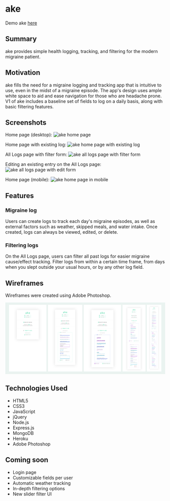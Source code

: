 # ake
Demo ake [here](https://ake-app.herokuapp.com/)

## Summary
ake provides simple health logging, tracking, and filtering for the modern migraine patient.

## Motivation
ake fills the need for a migraine logging and tracking app that is intuitive to use, even in the midst of a migraine episode. The app's design uses ample white space to aid and ease navigation for those who are headache prone. V1 of ake includes a baseline set of fields to log on a daily basis, along with basic filtering features.

## Screenshots

Home page (desktop):
![ake home page](/README-ss/ake_home)

Home page with existing log:
![ake home page with existing log](/README-ss/ake_home-log)

All Logs page with filter form:
![ake all logs page with filter form](/README-ss/ake_allLogs-filter)

Editing an existing entry on the All Logs page:
![ake all logs page with edit form](/README-ss/ake_allLogs-edit)

Home page (mobile):
![ake home page in mobile](/README-ss/ake_mobile)

## Features
### Migraine log
Users can create logs to track each day's migraine episodes, as well as external factors such as weather, skipped meals, and water intake. Once created, logs can always be viewed, edited, or delete.

### Filtering logs
On the All Logs page, users can filter all past logs for easier migraine cause/effect tracking. Filter logs from within a certain time frame, from days when you slept outside your usual hours, or by any other log field.

## Wireframes
Wireframes were created using Adobe Photoshop.

![ake app wireframes](/README-ss/ake_wireframes-compiled.jpg)

## Technologies Used
- HTML5
- CSS3
- JavaScript
- jQuery
- Node.js
- Express.js
- MongoDB
- Heroku
- Adobe Photoshop

## Coming soon
* Login page
* Customizable fields per user
* Automatic weather tracking
* In-depth filtering options
* New slider filter UI
